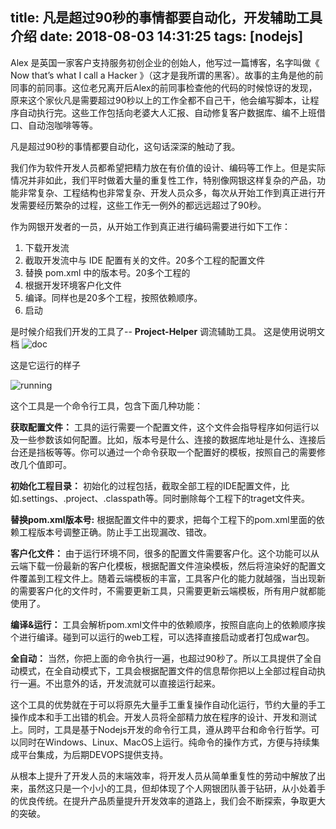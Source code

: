 title: 凡是超过90秒的事情都要自动化，开发辅助工具介绍
date: 2018-08-03 14:31:25
tags: [nodejs]
---
Alex 是英国一家客户支持服务初创企业的创始人，他写过一篇博客，名字叫做《 Now that’s what I call a Hacker 》（这才是我所谓的黑客）。故事的主角是他的前同事的前同事。这位老兄离开后Alex的前同事检查他的代码的时候惊讶的发现，原来这个家伙凡是需要超过90秒以上的工作全都不自己干，他会编写脚本，让程序自动执行完。这些工作包括向老婆大人汇报、自动修复客户数据库、编不上班借口、自动泡咖啡等等。

凡是超过90秒的事情都要自动化，这句话深深的触动了我。

我们作为软件开发人员都希望把精力放在有价值的设计、编码等工作上。但是实际情况并非如此，我们平时做着大量的重复性工作，特别像网银这样复杂的产品，功能非常复杂、工程结构也非常复杂、开发人员众多，每次从开始工作到真正进行开发需要经历繁杂的过程，这些工作无一例外的都远远超过了90秒。

作为网银开发者的一员，从开始工作到真正进行编码需要进行如下工作：

1.	下载开发流
2.	截取开发流中与 IDE 配置有关的文件。20多个工程的配置文件
3.	替换 pom.xml 中的版本号。20多个工程的
4.	根据开发环境客户化文件
5.	编译。同样也是20多个工程，按照依赖顺序。
6.	启动

是时候介绍我们开发的工具了-- **Project-Helper** 调流辅助工具。
这是使用说明文档
![doc](/resources/automation-things-over-90-seconds/1.png)

这是它运行的样子

![running](/resources/automation-things-over-90-seconds/2.png)

这个工具是一个命令行工具，包含下面几种功能：

**获取配置文件：**
工具的运行需要一个配置文件，这个文件会指导程序如何运行以及一些参数该如何配置。比如，版本号是什么、连接的数据库地址是什么、连接后台还是挡板等等。你可以通过一个命令获取一个配置好的模板，按照自己的需要修改几个值即可。

**初始化工程目录：**
初始化的过程包括，截取全部工程的IDE配置文件，比如.settings、.project、.classpath等。同时删除每个工程下的traget文件夹。

**替换pom.xml版本号:**
根据配置文件中的要求，把每个工程下的pom.xml里面的依赖工程版本号调整正确。防止手工出现漏改、错改。

**客户化文件：**
由于运行环境不同，很多的配置文件需要客户化。这个功能可以从云端下载一份最新的客户化模板，根据配置文件渲染模板，然后将渲染好的配置文件覆盖到工程文件上。随着云端模板的丰富，工具客户化的能力就越强，当出现新的需要客户化的文件时，不需要更新工具，只需要更新云端模板，所有用户就都能使用了。

**编译&运行：**
工具会解析pom.xml文件中的依赖顺序，按照自底向上的依赖顺序挨个进行编译。碰到可以运行的web工程，可以选择直接启动或者打包成war包。

**全自动：**
当然，你把上面的命令执行一遍，也超过90秒了。所以工具提供了全自动模式，在全自动模式下，工具会根据配置文件的信息帮你把以上全部过程自动执行一遍。不出意外的话，开发流就可以直接运行起来。

这个工具的优势就在于可以将原先大量手工重复操作自动化运行，节约大量的手工操作成本和手工出错的机会。开发人员将全部精力放在程序的设计、开发和测试上。同时，工具是基于Nodejs开发的命令行工具，遵从跨平台和命令行哲学。可以同时在Windows、Linux、MacOS上运行。纯命令的操作方式，方便与持续集成平台集成，为后期DEVOPS提供支持。

从根本上提升了开发人员的末端效率，将开发人员从简单重复性的劳动中解放了出来，虽然这只是一个小小的工具，但却体现了个人网银团队善于钻研，从小处着手的优良传统。在提升产品质量提升开发效率的道路上，我们会不断探索，争取更大的突破。
